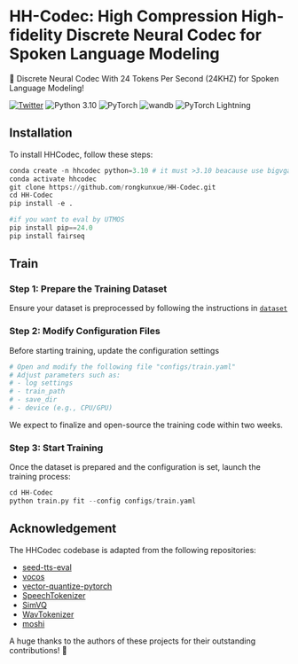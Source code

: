 
# HH-Codec: High Compression High-fidelity Discrete Neural Codec for Spoken Language Modeling
🎉 Discrete Neural Codec With 24 Tokens Per Second (24KHZ) for Spoken Language Modeling!

[![Twitter](https://img.shields.io/twitter/url?style=social&url=https%3A%2F%2Ftwitter.com%2Fopendilab)](https://twitter.com/opendilab)
![Python 3.10](https://img.shields.io/badge/python-3.10-blue?logo=python&logoColor=white)
![PyTorch](https://img.shields.io/badge/pytorch-2.5.0-blue)
![wandb](https://img.shields.io/badge/wandb-0.16.6-orange?logo=wandb&logoColor=white)
![PyTorch Lightning](https://img.shields.io/badge/lightning-2.2.1-purple?logo=lightning&logoColor=white)


## Installation
To install HHCodec, follow these steps:
```python
conda create -n hhcodec python=3.10 # it must >3.10 beacause use bigvgan
conda activate hhcodec
git clone https://github.com/rongkunxue/HH-Codec.git
cd HH-Codec 
pip install -e .

#if you want to eval by UTMOS
pip install pip==24.0
pip install fairseq
```
## Train

### Step 1: Prepare the Training Dataset
Ensure your dataset is preprocessed by following the instructions in [`dataset`](dataset)

### Step 2: Modify Configuration Files
Before starting training, update the configuration settings
```python
# Open and modify the following file "configs/train.yaml"
# Adjust parameters such as:
# - log settings
# - train_path
# - save_dir
# - device (e.g., CPU/GPU)
```
We expect to finalize and open-source the training code within two weeks.

### Step 3: Start Training
Once the dataset is prepared and the configuration is set, launch the training process:
```python
cd HH-Codec
python train.py fit --config configs/train.yaml
```

## Acknowledgement
The HHCodec codebase is adapted from the following repositories:
- [seed-tts-eval](https://github.com/BytedanceSpeech/seed-tts-eval)
- [vocos](https://github.com/gemelo-ai/vocos)
- [vector-quantize-pytorch](https://github.com/lucidrains/vector-quantize-pytorch)
- [SpeechTokenizer](https://github.com/ZhangXInFD/SpeechTokenizer)
- [SimVQ](https://github.com/youngsheen/SimVQ)
- [WavTokenizer](https://github.com/jishengpeng/WavTokenizer)
- [moshi](https://github.com/kyutai-labs/moshi)

A huge thanks to the authors of these projects for their outstanding contributions! 🎉

